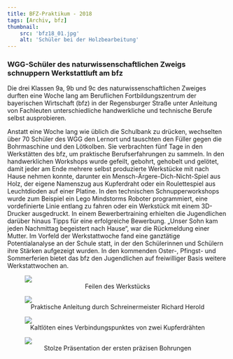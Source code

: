 ```yaml
---
title: BFZ-Praktikum - 2018
tags: [Archiv, bfz]
thumbnail: 
    src: 'bfz18_01.jpg'
    alt: 'Schüler bei der Holzbearbeitung' 
---
```


### WGG-Schüler des naturwissenschaftlichen Zweigs schnuppern Werkstattluft am bfz

Die drei Klassen 9a, 9b und 9c des naturwissenschaftlichen Zweiges durften eine Woche lang am Beruflichen Fortbildungszentrum der bayerischen Wirtschaft (bfz) in der Regensburger Straße unter Anleitung von Fachleuten unterschiedliche handwerkliche und technische Berufe selbst ausprobieren.

Anstatt eine Woche lang wie üblich die Schulbank zu drücken, wechselten über 70 Schüler des WGG den Lernort und tauschten den Füller gegen die Bohrmaschine und den Lötkolben. Sie verbrachten fünf Tage in den Werkstätten des bfz, um praktische Berufserfahrungen zu sammeln. In den handwerklichen Workshops wurde gefeilt, gebohrt, gehobelt und gelötet, damit jeder am Ende mehrere selbst produzierte Werkstücke mit nach  Hause nehmen konnte, darunter ein Mensch-Ärgere-Dich-Nicht-Spiel aus Holz, der eigene Namenszug aus Kupferdraht oder ein Roulettespiel aus Leuchtdioden auf einer Platine. In den technischen Schnupperworkshops wurde zum Beispiel ein Lego Mindstorms Roboter programmiert, eine vordefinierte Linie entlang zu fahren oder ein Werkstück mit einem 3D-Drucker ausgedruckt. In einem Bewerbertraining erhielten die Jugendlichen darüber hinaus Tipps für eine erfolgreiche Bewerbung. „Unser Sohn kam jeden Nachmittag begeistert nach Hause“, war die Rückmeldung einer Mutter. Im Vorfeld der Werkstattwoche fand eine ganztätige Potentialanalyse an der Schule statt, in der den Schülerinnen und Schülern ihre Stärken aufgezeigt wurden. In den kommenden Oster-, Pfingst- und Sommerferien bietet das bfz den Jugendlichen auf freiwilliger Basis weitere Werkstattwochen an.

<figure>
<img src = "/images/bfz18_01.jpg">
<figcaption style="text-align:center">
Feilen des Werkstücks
</figcaption>
</figure>

<figure>
<img src = "/images/bfz18_02.jpg">
<figcaption style="text-align:center">
Praktische Anleitung durch Schreinermeister Richard Herold
</figcaption>
</figure>

<figure>
<img src = "/images/bfz18_03.jpg">
<figcaption style="text-align:center">
Kaltlöten eines Verbindungspunktes von zwei Kupferdrähten
</figcaption>
</figure>

<figure>
<img src = "/images/bfz18_04.jpg">
<figcaption style="text-align:center">
Stolze Präsentation der ersten präzisen Bohrungen
</figcaption>
</figure>